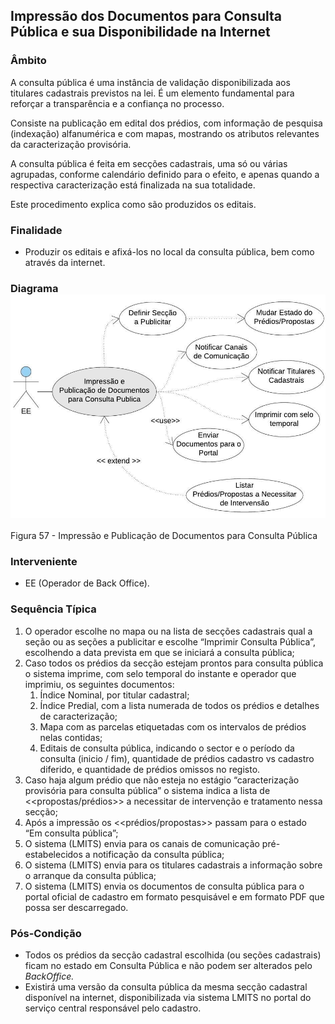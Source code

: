 ## Impressão dos Documentos para Consulta Pública e sua Disponibilidade na Internet

### Âmbito

A consulta pública é uma instância de validação disponibilizada aos titulares cadastrais previstos na lei. É um elemento fundamental para reforçar a transparência e a confiança no processo.

Consiste na publicação em edital dos prédios, com informação de pesquisa \(indexação\) alfanumérica e com mapas, mostrando os atributos relevantes da caracterização provisória.

A consulta pública é feita em secções cadastrais, uma só ou várias agrupadas, conforme calendário definido para o efeito, e apenas quando a respectiva caracterização está finalizada na sua totalidade.

Este procedimento explica como são produzidos os editais.

### Finalidade

* Produzir os editais e afixá-los no local da consulta pública, bem como através da internet.

### Diagrama![](/assets/57.jpg)

Figura 57 - Impressão e Publicação de Documentos para Consulta Pública

### Interveniente

* EE \(Operador de Back Office\).

### Sequência Típica

1. O operador escolhe no mapa ou na lista de secções cadastrais qual a seção ou as seções a publicitar e escolhe “Imprimir Consulta Pública”, escolhendo a data prevista em que se iniciará a consulta pública;
2. Caso todos os prédios da secção estejam prontos para consulta pública o sistema imprime, com selo temporal do instante e operador que imprimiu, os seguintes documentos:
   1. Índice Nominal, por titular cadastral;
   2. Índice Predial, com a lista numerada de todos os prédios e detalhes de caracterização;
   3. Mapa com as parcelas etiquetadas com os intervalos de prédios nelas contidas;
   4. Editais de consulta pública, indicando o sector e o período da consulta \(inicio / fim\), quantidade de prédios cadastro vs cadastro diferido, e quantidade de prédios omissos no registo.
3. Caso haja algum prédio que não esteja no estágio “caracterização provisória para consulta pública” o sistema indica a lista de &lt;&lt;propostas/prédios&gt;&gt; a necessitar de intervenção e tratamento nessa secção;
4. Após a impressão os &lt;&lt;prédios/propostas&gt;&gt; passam para o estado “Em consulta pública”;
5. O sistema \(LMITS\) envia para os canais de comunicação pré-estabelecidos a notificação da consulta pública;
6. O sistema \(LMITS\) envia para os titulares cadastrais a informação sobre o arranque da consulta pública;
7. O sistema \(LMITS\) envia os documentos de consulta pública para o portal oficial de cadastro em formato pesquisável e em formato PDF que possa ser descarregado.

### Pós-Condição

* Todos os prédios da secção cadastral escolhida \(ou seções cadastrais\) ficam no estado em Consulta Pública e não podem ser alterados pelo _BackOffice._
* Existirá uma versão da consulta pública da mesma secção cadastral disponível na internet, disponibilizada via sistema LMITS no portal do serviço central responsável pelo cadastro.




